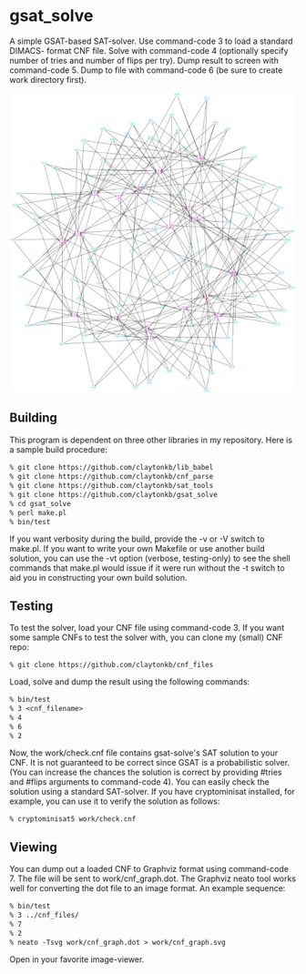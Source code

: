 gsat_solve
==========

A simple GSAT-based SAT-solver. Use command-code 3 to load a standard DIMACS-
format CNF file. Solve with command-code 4 (optionally specify number of
tries and number of flips per try). Dump result to screen with command-code
5. Dump to file with command-code 6 (be sure to create work directory first).

![Example](doc/example.png)

Building
--------

This program is dependent on three other libraries in my repository. Here is
a sample build procedure:

    % git clone https://github.com/claytonkb/lib_babel
    % git clone https://github.com/claytonkb/cnf_parse
    % git clone https://github.com/claytonkb/sat_tools
    % git clone https://github.com/claytonkb/gsat_solve
    % cd gsat_solve
    % perl make.pl
    % bin/test

If you want verbosity during the build, provide the -v or -V switch to make.pl.
If you want to write your own Makefile or use another build solution, you can
use the -vt option (verbose, testing-only) to see the shell commands that
make.pl would issue if it were run without the -t switch to aid you in
constructing your own build solution.

Testing
-------

To test the solver, load your CNF file using command-code 3. If you want some
sample CNFs to test the solver with, you can clone my (small) CNF repo:

    % git clone https://github.com/claytonkb/cnf_files

Load, solve and dump the result using the following commands:

    % bin/test
    % 3 <cnf_filename>
    % 4
    % 6
    % 2

Now, the work/check.cnf file contains gsat-solve's SAT solution to your CNF.
It is not guaranteed to be correct since GSAT is a probabilistic solver. (You
can increase the chances the solution is correct by providing #tries and #flips
arguments to command-code 4). You can easily check the solution using a
standard SAT-solver. If you have cryptominisat installed, for example, you can
use it to verify the solution as follows:

    % cryptominisat5 work/check.cnf

Viewing
-------

You can dump out a loaded CNF to Graphviz format using command-code 7. The file
will be sent to work/cnf_graph.dot. The Graphviz neato tool works well for
converting the dot file to an image format. An example sequence:

    % bin/test
    % 3 ../cnf_files/
    % 7
    % 2
    % neato -Tsvg work/cnf_graph.dot > work/cnf_graph.svg

Open in your favorite image-viewer.

